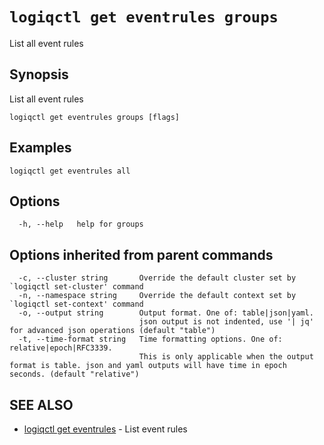 # `logiqctl get eventrules groups`

List all event rules

## Synopsis

List all event rules

```text
logiqctl get eventrules groups [flags]
```

## Examples

```text
logiqctl get eventrules all
```

## Options

```text
  -h, --help   help for groups
```

## Options inherited from parent commands

```text
  -c, --cluster string       Override the default cluster set by `logiqctl set-cluster' command
  -n, --namespace string     Override the default context set by `logiqctl set-context' command
  -o, --output string        Output format. One of: table|json|yaml. 
                             json output is not indented, use '| jq' for advanced json operations (default "table")
  -t, --time-format string   Time formatting options. One of: relative|epoch|RFC3339. 
                             This is only applicable when the output format is table. json and yaml outputs will have time in epoch seconds. (default "relative")
```

## SEE ALSO

* [logiqctl get eventrules](/get/logiqctl_get_eventrules)     - List event rules

